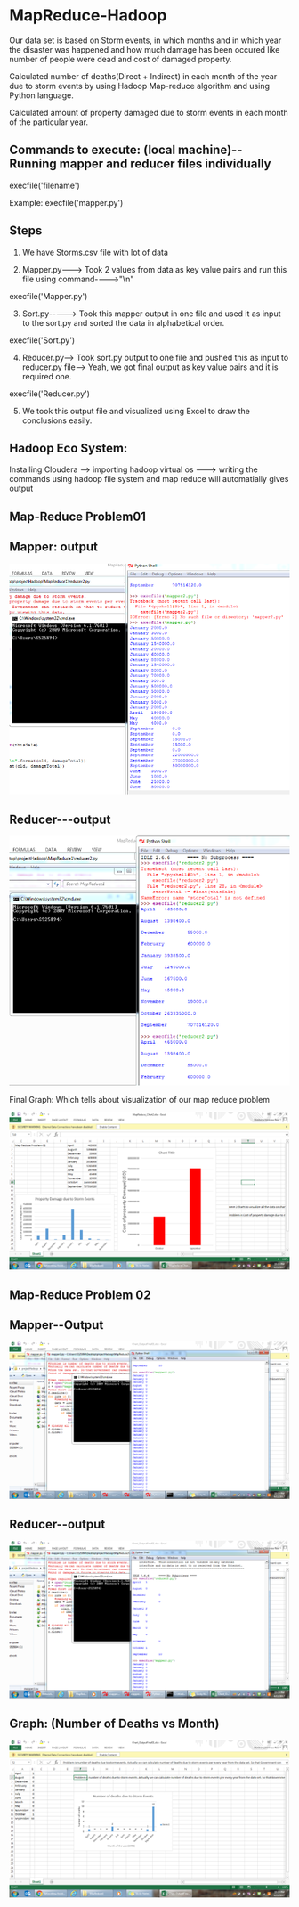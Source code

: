 # MapReduce-Hadoop

Our data set is based on Storm events, in which months and in which year the disaster was happened and how much damage has been occured like number of people were dead and cost of damaged property. 

Calculated number of deaths(Direct + Indirect) in each month of the year due to storm events by using
Hadoop Map-reduce algorithm and using Python language.

Calculated amount of property damaged due to storm events in each month of the particular year.


Commands to execute: (local machine)--Running mapper and reducer files individually
-----------------------------------
execfile('filename')

Example: execfile('mapper.py')

Steps
-----------------------------------
1. We  have Storms.csv file with lot of data

2. Mapper.py---> Took 2 values from data as key value pairs and run this file using command---->"\n"

execfile('Mapper.py')

3. Sort.py-----> Took this mapper output in one file and used it as input to the sort.py and sorted the data in alphabetical order.

execfile('Sort.py')

4. Reducer.py--> Took sort.py output to one file and pushed this as input to reducer.py file--> Yeah, we got final output as key value pairs and it is required one. 

execfile('Reducer.py')

5. We took this output file and visualized using Excel to draw the conclusions easily.

Hadoop Eco System:
-------------------
Installing Cloudera --> importing hadoop virtual os ---> writing the commands using hadoop file system and map reduce will automatially gives output

Map-Reduce Problem01
---------------------------------------------------------------------------------------------------------------------------------------
Mapper: output
--------------
![Alt Mapper output](https://github.com/SrinivasaRaoMakkena/MapReduce-Hadoop/blob/master/MapReduce1_Correct/MapperImage.PNG?raw=true "Mapper Output")

Reducer---output
----------------
![Alt Reducer output](https://github.com/SrinivasaRaoMakkena/MapReduce-Hadoop/blob/master/MapReduce1_Correct/reducerImage.PNG?raw=true "Reducer Output")

Final Graph: Which tells about visualization of our map reduce problem

![Alt Chart PROPERTY_DAMAGE vs Month ](https://github.com/SrinivasaRaoMakkena/MapReduce-Hadoop/blob/master/MapReduce1_Correct/graphImage1.PNG?raw=true "Bar Chart of  PROPERTY_DAMAGE vs Month")

Map-Reduce Problem 02
----------------------------------------------------------------------------------------------------------------------------------------

Mapper--Output
---------------
![Alt Mapper output](https://github.com/SrinivasaRaoMakkena/MapReduce-Hadoop/blob/master/MapReduce2_Correct/mapperImage2.PNG?raw=true "Mapper Output")

Reducer--output
----------------
![Alt Reducer output](https://github.com/SrinivasaRaoMakkena/MapReduce-Hadoop/blob/master/MapReduce2_Correct/reducerImage2.PNG?raw=true "Reducer Output")

Graph: (Number of Deaths vs Month)
----------------------------------
![Alt Chart Number of deaths vs Month ](https://github.com/SrinivasaRaoMakkena/MapReduce-Hadoop/blob/master/MapReduce2_Correct/GraphImage2.PNG?raw=true "Bar Chart of  Number of deaths vs Month")
